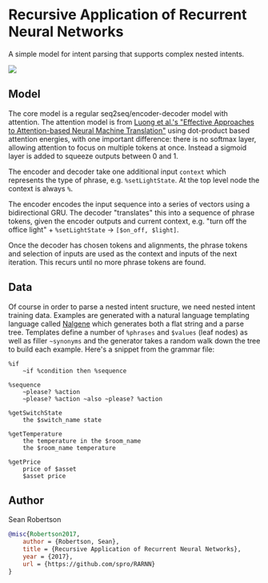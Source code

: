 # Recursive Application of Recurrent Neural Networks

A simple model for intent parsing that supports complex nested intents.

![](https://i.imgur.com/1MF5aLE.png)

## Model

The core model is a regular seq2seq/encoder-decoder model with attention. The attention model is from [Luong et al.'s "Effective Approaches to Attention-based Neural Machine Translation"](https://arxiv.org/abs/1508.04025) using dot-product based attention energies, with one important difference: there is no softmax layer, allowing attention to focus on multiple tokens at once. Instead a sigmoid layer is added to squeeze outputs between 0 and 1.

The encoder and decoder take one additional input `context` which represents the type of phrase, e.g. `%setLightState`. At the top level node the context is always `%`.

The encoder encodes the input sequence into a series of vectors using a bidirectional GRU. The decoder "translates" this into a sequence of phrase tokens, given the encoder outputs and current context, e.g. "turn off the office light" + `%setLightState` &rarr; `[$on_off, $light]`.

Once the decoder has chosen tokens and alignments, the phrase tokens and selection of inputs are used as the context and inputs of the next iteration. This recurs until no more phrase tokens are found.

## Data

Of course in order to parse a nested intent sructure, we need nested intent training data. Examples are generated with a natural language templating language called [Nalgene](https://github.com/spro/nalgene) which generates both a flat string and a parse tree. Templates define a number of `%phrases` and `$values` (leaf nodes) as well as filler `~synonyms` and the generator takes a random walk down the tree to build each example. Here's a snippet from the grammar file:

```
%if
    ~if %condition then %sequence

%sequence
    ~please? %action
    ~please? %action ~also ~please? %action

%getSwitchState
    the $switch_name state
   
%getTemperature
    the temperature in the $room_name
    the $room_name temperature

%getPrice
    price of $asset
    $asset price
```

## Author

Sean Robertson

```bibtex
@misc{Robertson2017,
    author = {Robertson, Sean},
    title = {Recursive Application of Recurrent Neural Networks},
    year = {2017},
    url = {https://github.com/spro/RARNN}
}
```

